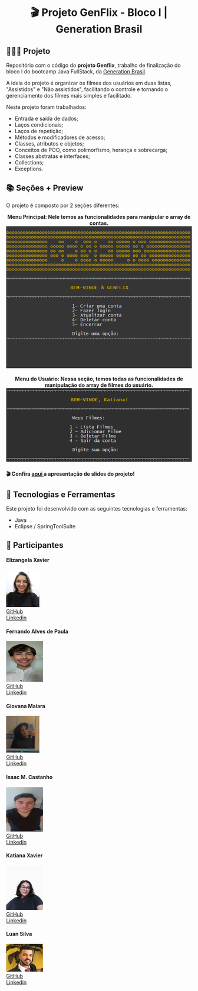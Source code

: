 <h1 align="center">
🎬 Projeto GenFlix - Bloco I | Generation Brasil
</h1>

## 👩🏻‍💻 Projeto

Repositório com o código do <strong>projeto Genflix</strong>, trabalho de finalização do bloco I do bootcamp Java FullStack, da <a href="https://www.linkedin.com/school/generationbrasil">Generation Brasil</a>. <p>A ideia do projeto é organizar os filmes dos usuários em duas listas, "Assistidos" e "Não assistidos", facilitando o controle e tornando o gerenciamento dos filmes mais simples e facilitado.</p> Neste projeto foram trabalhados:

- Entrada e saída de dados;
- Laços condicionais;
- Laços de repetição;
- Métodos e modificadores de acesso;
- Classes, atributos e objetos;
- Conceitos de POO, como polimorfismo, herança e sobrecarga;
- Classes abstratas e interfaces;
- Collections;
- Exceptions.

## 📚 Seções + Preview
O projeto é composto por 2 seções diferentes:

<div align="center">
<strong>Menu Principal: Nele temos as funcionalidades para manipular o array de contas.</strong>
<img src="./assets/preview-menuPrincipal.png" alt="Foto de preview do menu inicial."/>
</div>
<div align="center">
<br>
<strong>Menu do Usuário: Nessa seção, temos todas as funcionalidades de manipulação do array de filmes do usuário.</strong>
<img src="./assets/preview-menuUsuario.png" alt="Foto de preview do menu do usuario."/>
</div>

#### 🎬 Confira <a href="https://www.canva.com/design/DAFbDX4tYWA/1WVLXPTtizdF3fxnMp257w/view#1" target="_blank"> aqui </a>a apresentação de slides do projeto!
  
 ## 💫 Tecnologias e Ferramentas

Este projeto foi desenvolvido com as seguintes tecnologias e ferramentas:

- Java
- Eclipse / SpringToolSuite

## 🤝 Participantes

<div>
<h4>
    Elizangela Xavier
</h4>
    <img width="90" img height="100" src="./assets/Elizangela.jpeg"/><br>
    <a href="https://github.com/ElizangelaXavierS">GitHub</a><br>
<a href="https://www.linkedin.com/in/elizangelaxavier/">Linkedin</a>
</div>

<div>
<h4>
Fernando Alves de Paula
</h4>
<img width="100" img height="110" src="./assets/Fernando.jpg"/><br>
<a href="https://github.com/fewatts">GitHub</a><br>
<a href="https://www.linkedin.com/in/fernando-alves-85091716b/">Linkedin</a>
</div>

<div>
<h4>
    Giovana Maiara
</h4>
    <img width="90" img height="100" src="./assets/Giovana.jpg"/><br>
    <a href="https://github.com/macgii">GitHub</a><br>
<a href="https://www.linkedin.com/in/giovana-maiara-concei%C3%A7%C3%A3o-de-oliveira-5a7124264/">Linkedin</a>
</div>

<div>
<h4>
    Isaac M. Castanho
</h4>
    <img width="100" img height="120" src="./assets/Isaac.jpg"/><br>
    <a href="https://github.com/Isaac-MCastanho">GitHub</a><br>
<a href="https://www.linkedin.com/in/isaacmcastanho/">Linkedin</a>
</div>

<div>
<h4>
Katiana Xavier
</h4>
    <img width="100" img height="120" src="./assets/Katiana.jpeg"/><br>
    <a href="https://github.com/KatianaXavier">GitHub</a><br>
<a href="https://www.linkedin.com/in/katianaxavier/">Linkedin</a>
    </div>

<div>
<h4>
    Luan Silva
</h4>
    <img width="100" src="./assets/Luan.jpg"/><br>
    <a href="https://github.com/LuanSilva94">GitHub</a><br>
<a href="https://www.linkedin.com/in/luan-silva-6506a61a1/">Linkedin</a>
</div>
